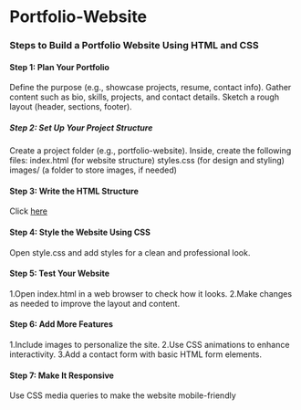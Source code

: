 # Portfolio-Website
### Steps to Build a Portfolio Website Using HTML and CSS
#### Step 1: Plan Your Portfolio
Define the purpose (e.g., showcase projects, resume, contact info).
Gather content such as bio, skills, projects, and contact details.
Sketch a rough layout (header, sections, footer).
##### Step 2: Set Up Your Project Structure
Create a project folder (e.g., portfolio-website).
Inside, create the following files:
index.html (for website structure)
styles.css (for design and styling)
images/ (a folder to store images, if needed)

#### Step 3: Write the HTML Structure
Click [here](C:\Users\vaish\Downloads\Portfolio-Website\Portfolio-Website-Template-main\index.html)

#### Step 4: Style the Website Using CSS
Open style.css and add styles for a clean and professional look.

#### Step 5: Test Your Website
1.Open index.html in a web browser to check how it looks.
2.Make changes as needed to improve the layout and content.

#### Step 6: Add More Features 
1.Include images to personalize the site.
2.Use CSS animations to enhance interactivity.
3.Add a contact form with basic HTML form elements.

#### Step 7: Make It Responsive
Use CSS media queries to make the website mobile-friendly
